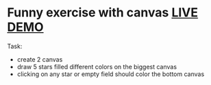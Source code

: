 # Funny exercise with canvas [LIVE DEMO](https://tereshka.github.io/my-simple-projects/28-canvas-exercise/index.html)

Task:
- create 2 canvas
- draw 5 stars filled different colors on the biggest canvas
- clicking on any star or empty field should color the bottom canvas